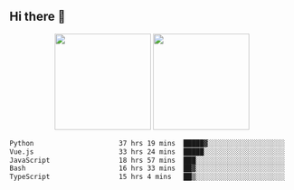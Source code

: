 ## Hi there 👋
<div align="center">
<span>  </span>
<img height="170px" src="https://github-readme-stats.vercel.app/api?username=bigQY&show_icons=true&count_private==true&v=3" /><span>        </span><img height="170px" src="https://github-readme-stats.vercel.app/api/top-langs/?username=bigQY&layout=compact&langs_count=8&v=3" />
<span>  </span>
</div>
<div align="center">

<!--START_SECTION:waka-->

```txt
Python                     37 hrs 19 mins  █████▓░░░░░░░░░░░░░░░░░░░   22.95 %
Vue.js                     33 hrs 24 mins  █████░░░░░░░░░░░░░░░░░░░░   20.54 %
JavaScript                 18 hrs 57 mins  ███░░░░░░░░░░░░░░░░░░░░░░   11.66 %
Bash                       16 hrs 33 mins  ██▓░░░░░░░░░░░░░░░░░░░░░░   10.19 %
TypeScript                 15 hrs 4 mins   ██▒░░░░░░░░░░░░░░░░░░░░░░   09.27 %
```

<!--END_SECTION:waka-->
</div>
